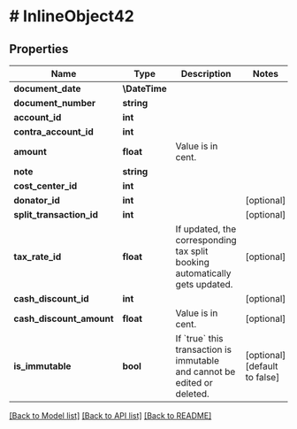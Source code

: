 # # InlineObject42

## Properties

Name | Type | Description | Notes
------------ | ------------- | ------------- | -------------
**document_date** | **\DateTime** |  |
**document_number** | **string** |  |
**account_id** | **int** |  |
**contra_account_id** | **int** |  |
**amount** | **float** | Value is in cent. |
**note** | **string** |  |
**cost_center_id** | **int** |  |
**donator_id** | **int** |  | [optional]
**split_transaction_id** | **int** |  | [optional]
**tax_rate_id** | **float** | If updated, the corresponding tax split booking automatically gets updated. | [optional]
**cash_discount_id** | **int** |  | [optional]
**cash_discount_amount** | **float** | Value is in cent. | [optional]
**is_immutable** | **bool** | If &#x60;true&#x60; this transaction is immutable and cannot be edited or deleted. | [optional] [default to false]

[[Back to Model list]](../../README.md#models) [[Back to API list]](../../README.md#endpoints) [[Back to README]](../../README.md)
